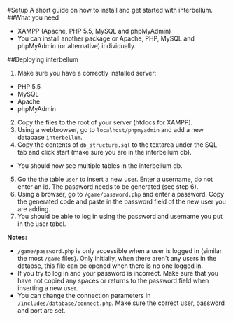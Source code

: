 #Setup
A short guide on how to install and get started with interbellum.
##What you need
* XAMPP (Apache, PHP 5.5, MySQL and phpMyAdmin)
* You can install another package or Apache, PHP, MySQL and phpMyAdmin (or alternative) individually.

##Deploying interbellum
1. Make sure you have a correctly installed server:
  * PHP 5.5
  * MySQL
  * Apache
  * phpMyAdmin
2. Copy the files to the root of your server (htdocs for XAMPP).
3. Using a webbrowser, go to `localhost/phpmyadmin` and add a new database `interbellum`.
4. Copy the contents of `db_structure.sql` to the textarea under the SQL tab and click start (make sure you are in the interbellum db).
  * You should now see multiple tables in the interbellum db.
5. Go the the table `user` to insert a new user. Enter a username, do not enter an id. The password needs to be generated (see step 6).
6. Using a browser, go to `/game/password.php` and enter a password. Copy the generated code and paste in the password field of the new user you are adding.
7. You should be able to log in using the password and username you put in the user tabel.

**Notes:**
* `/game/password.php` is only accessible when a user is logged in (similar the most `/game` files). Only initially, when there aren't any users in the databse, this file can be opened when there is no one logged in.
* If you try to log in and your password is incorrect. Make sure that you have not copied any spaces or returns to the password field when inserting a new user.
* You can change the connection parameters in `/includes/database/connect.php`. Make sure the correct user, password and port are set.
